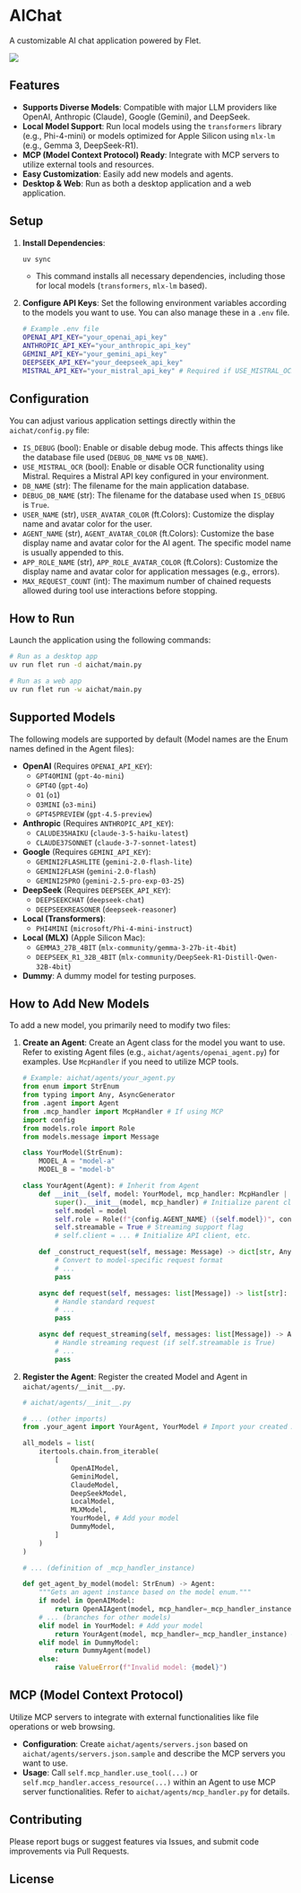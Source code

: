 # AIChat

A customizable AI chat application powered by Flet.

![](images/app_view.png)

## Features

*   **Supports Diverse Models**: Compatible with major LLM providers like OpenAI, Anthropic (Claude), Google (Gemini), and DeepSeek.
*   **Local Model Support**: Run local models using the `transformers` library (e.g., Phi-4-mini) or models optimized for Apple Silicon using `mlx-lm` (e.g., Gemma 3, DeepSeek-R1).
*   **MCP (Model Context Protocol) Ready**: Integrate with MCP servers to utilize external tools and resources.
*   **Easy Customization**: Easily add new models and agents.
*   **Desktop & Web**: Run as both a desktop application and a web application.

## Setup

1.  **Install Dependencies**:
    ```bash
    uv sync
    ```
    *   This command installs all necessary dependencies, including those for local models (`transformers`, `mlx-lm` based).

2.  **Configure API Keys**:
    Set the following environment variables according to the models you want to use. You can also manage these in a `.env` file.

    ```bash
    # Example .env file
    OPENAI_API_KEY="your_openai_api_key"
    ANTHROPIC_API_KEY="your_anthropic_api_key"
    GEMINI_API_KEY="your_gemini_api_key"
    DEEPSEEK_API_KEY="your_deepseek_api_key"
    MISTRAL_API_KEY="your_mistral_api_key" # Required if USE_MISTRAL_OCR is True
    ```

## Configuration

You can adjust various application settings directly within the `aichat/config.py` file:

*   `IS_DEBUG` (bool): Enable or disable debug mode. This affects things like the database file used (`DEBUG_DB_NAME` vs `DB_NAME`).
*   `USE_MISTRAL_OCR` (bool): Enable or disable OCR functionality using Mistral. Requires a Mistral API key configured in your environment.
*   `DB_NAME` (str): The filename for the main application database.
*   `DEBUG_DB_NAME` (str): The filename for the database used when `IS_DEBUG` is `True`.
*   `USER_NAME` (str), `USER_AVATAR_COLOR` (ft.Colors): Customize the display name and avatar color for the user.
*   `AGENT_NAME` (str), `AGENT_AVATAR_COLOR` (ft.Colors): Customize the base display name and avatar color for the AI agent. The specific model name is usually appended to this.
*   `APP_ROLE_NAME` (str), `APP_ROLE_AVATAR_COLOR` (ft.Colors): Customize the display name and avatar color for application messages (e.g., errors).
*   `MAX_REQUEST_COUNT` (int): The maximum number of chained requests allowed during tool use interactions before stopping.

## How to Run

Launch the application using the following commands:

```bash
# Run as a desktop app
uv run flet run -d aichat/main.py

# Run as a web app
uv run flet run -w aichat/main.py
```

## Supported Models

The following models are supported by default (Model names are the Enum names defined in the Agent files):

*   **OpenAI** (Requires `OPENAI_API_KEY`):
    *   `GPT4OMINI` (`gpt-4o-mini`)
    *   `GPT4O` (`gpt-4o`)
    *   `O1` (`o1`)
    *   `O3MINI` (`o3-mini`)
    *   `GPT45PREVIEW` (`gpt-4.5-preview`)
*   **Anthropic** (Requires `ANTHROPIC_API_KEY`):
    *   `CALUDE35HAIKU` (`claude-3-5-haiku-latest`)
    *   `CLAUDE37SONNET` (`claude-3-7-sonnet-latest`)
*   **Google** (Requires `GEMINI_API_KEY`):
    *   `GEMINI2FLASHLITE` (`gemini-2.0-flash-lite`)
    *   `GEMINI2FLASH` (`gemini-2.0-flash`)
    *   `GEMINI25PRO` (`gemini-2.5-pro-exp-03-25`)
*   **DeepSeek** (Requires `DEEPSEEK_API_KEY`):
    *   `DEEPSEEKCHAT` (`deepseek-chat`)
    *   `DEEPSEEKREASONER` (`deepseek-reasoner`)
*   **Local (Transformers)**:
    *   `PHI4MINI` (`microsoft/Phi-4-mini-instruct`)
*   **Local (MLX)** (Apple Silicon Mac):
    *   `GEMMA3_27B_4BIT` (`mlx-community/gemma-3-27b-it-4bit`)
    *   `DEEPSEEK_R1_32B_4BIT` (`mlx-community/DeepSeek-R1-Distill-Qwen-32B-4bit`)
*   **Dummy**: A dummy model for testing purposes.

## How to Add New Models

To add a new model, you primarily need to modify two files:

1.  **Create an Agent**:
    Create an Agent class for the model you want to use. Refer to existing Agent files (e.g., `aichat/agents/openai_agent.py`) for examples. Use `McpHandler` if you need to utilize MCP tools.

    ```python
    # Example: aichat/agents/your_agent.py
    from enum import StrEnum
    from typing import Any, AsyncGenerator
    from .agent import Agent
    from .mcp_handler import McpHandler # If using MCP
    import config
    from models.role import Role
    from models.message import Message

    class YourModel(StrEnum):
        MODEL_A = "model-a"
        MODEL_B = "model-b"

    class YourAgent(Agent): # Inherit from Agent
        def __init__(self, model: YourModel, mcp_handler: McpHandler | None = None): # Accept MCP handler (optional)
            super().__init__(model, mcp_handler) # Initialize parent class
            self.model = model
            self.role = Role(f"{config.AGENT_NAME} ({self.model})", config.AGENT_AVATAR_COLOR)
            self.streamable = True # Streaming support flag
            # self.client = ... # Initialize API client, etc.

        def _construct_request(self, message: Message) -> dict[str, Any]:
            # Convert to model-specific request format
            # ...
            pass

        async def request(self, messages: list[Message]) -> list[str]:
            # Handle standard request
            # ...
            pass

        async def request_streaming(self, messages: list[Message]) -> AsyncGenerator[str, None]:
            # Handle streaming request (if self.streamable is True)
            # ...
            pass
    ```

2.  **Register the Agent**:
    Register the created Model and Agent in `aichat/agents/__init__.py`.

    ```python
    # aichat/agents/__init__.py

    # ... (other imports)
    from .your_agent import YourAgent, YourModel # Import your created Agent and Model

    all_models = list(
        itertools.chain.from_iterable(
            [
                OpenAIModel,
                GeminiModel,
                ClaudeModel,
                DeepSeekModel,
                LocalModel,
                MLXModel,
                YourModel, # Add your model
                DummyModel,
            ]
        )
    )

    # ... (definition of _mcp_handler_instance)

    def get_agent_by_model(model: StrEnum) -> Agent:
        """Gets an agent instance based on the model enum."""
        if model in OpenAIModel:
            return OpenAIAgent(model, mcp_handler=_mcp_handler_instance)
        # ... (branches for other models)
        elif model in YourModel: # Add your model
            return YourAgent(model, mcp_handler=_mcp_handler_instance) # Pass handler if using MCP
        elif model in DummyModel:
            return DummyAgent(model)
        else:
            raise ValueError(f"Invalid model: {model}")

    ```

## MCP (Model Context Protocol)

Utilize MCP servers to integrate with external functionalities like file operations or web browsing.

*   **Configuration**: Create `aichat/agents/servers.json` based on `aichat/agents/servers.json.sample` and describe the MCP servers you want to use.
*   **Usage**: Call `self.mcp_handler.use_tool(...)` or `self.mcp_handler.access_resource(...)` within an Agent to use MCP server functionalities. Refer to `aichat/agents/mcp_handler.py` for details.

## Contributing

Please report bugs or suggest features via Issues, and submit code improvements via Pull Requests.

## License
